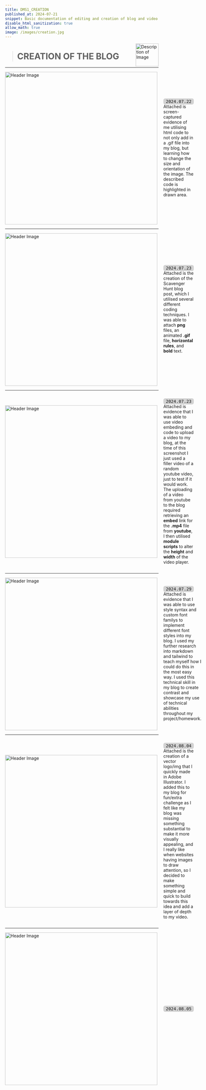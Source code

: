 ```yaml
---
title: DMS1_CREATION
published_at: 2024-07-21
snippet: Basic documentation of editing and creation of blog and video.
disable_html_sanitization: true
allow_math: true
image: /images/creation.jpg
---
```


<img src="https://www.hardjewelry.com/cdn/shop/files/ezgif.com-gif-maker_3.gif?v=1649272041" alt="Description of Image" style="float:right; margin-left:20px; width:75px; height:auto;">


> # **CREATION OF THE BLOG**
---
<style>
  .highlight {
    background-color: #d3d3d3;
    padding: 2px 8px;
    border-radius: 6px;
    font-family: monospace;
  }
</style>

<style>
  .flex-container {
    display: flex;
    flex-wrap: wrap;
    gap: 10px;
    padding: 10px;
  }
  .flex-item {
    background-color: #f0f0f0;
    padding: 10px;
    border-radius: 5px;
  }
  .bold {
    font-weight: bold;
  }
</style>

<div style="display: flex; align-items: center;">
 <img src="screenshots/imgcodescreenshot2.png" alt="Header Image" style="margin-right: 20px; width: 500px; height: 500;">
  <p>
    <span class="highlight">2024.07.22</span>
    Attached is screen-captured evidence of me utilising html code to not only add in a .gif file into my blog, but learning how to change the size and orientation of the image. The described code is highlighted in drawn area. 
  </p>
</div>

---
<div style="display: flex; align-items: center;">
 <img src="screenshots/scavengerhuntscreenshot.png" alt="Header Image" style="margin-right: 20px; width: 500px; height: 500;">
  <p>
    <span class="highlight">2024.07.23</span>
    Attached is the creation of the Scavenger Hunt blog post, which I utilised several different coding techniques. I was able to attach <span class="bold">png</span> files, an animated <span class="bold">.gif</span> file, <span class="bold">horizontal rules</span>, and <span class="bold">bold</span> text.  
  </p>
</div>

---
<div style="display: flex; align-items: center;">
 <img src="screenshots/embedvideoss.png" alt="Header Image" style="margin-right: 20px; width: 500px; height: 500;">
<p>
    <span class="highlight">2024.07.23</span>
   Attached is evidence that I was able to use video embeding and code to upload a video to my blog, at the time of this screenshot I just used a filler video of a random youtube video, just to test if it would work. The uploading of a video from youtube to the blog required retrieving an <span class="bold">embed</span> link for the <span class="bold">.mp4</span> file from <span class="bold">youtube</span>, I then utilised <span class="bold">module scripts</span> to alter the <span class="bold">height</span> and <span class="bold">width</span> of the video player.
  </p>
</div>

---

 <div style="display: flex; align-items: center;">
 <img src="screenshots/font.png" alt="Header Image" style="margin-right: 20px; width: 500px; height: 500;">
<p>
    <span class="highlight">2024.07.29</span>
  Attached is evidence that I was able to use style syntax and custom font familys to implement different font styles into my blog. I used my further research into markdown and tailwind to teach myself how I could do this in the most easy way. I used this technical skill in my blog to create contrast and showcase my use of technical abilities throughout my project/homework.
  </p>
</div>

---

<div style="display: flex; align-items: center;">
 <img src="screenshots/vector.png" alt="Header Image" style="margin-right: 20px; width: 500px; height: 500;">
<p>
    <span class="highlight">2024.08.04</span>
   Attached is the creation of a vector logo/img that I quickly made in Adobe Illustrator. I added this to my blog for fun/extra challenge as I felt like my blog was missing something substantial to make it more visually appealing, and I really like when websites having images to draw attention, so I decided to make something simple and quick to build towards this idea and add a layer of depth to my video.
  </p>
</div>

---

<div style="display: flex; align-items: center;">
 <img src="screenshots/vector.png" alt="Header Image" style="margin-right: 20px; width: 500px; height: 500;">
<p>
    <span class="highlight">2024.08.05</span>
   
  </p>
</div>




